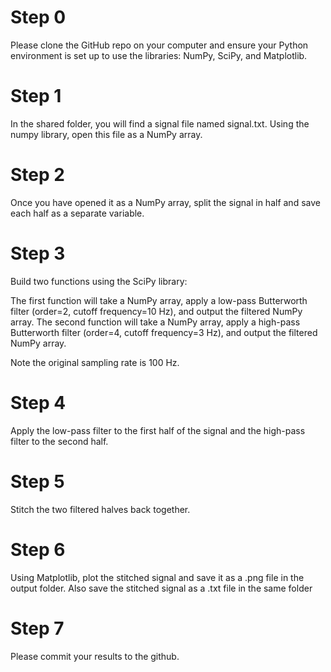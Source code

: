 # Step 0
Please clone the GitHub repo on your computer and ensure your Python environment is set up to use the libraries: NumPy, SciPy, and Matplotlib.

# Step 1
In the shared folder, you will find a signal file named signal.txt. Using the numpy library, open this file as a NumPy array.

# Step 2
Once you have opened it as a NumPy array, split the signal in half and save each half as a separate variable.

# Step 3
Build two functions using the SciPy library:

The first function will take a NumPy array, apply a low-pass Butterworth filter (order=2, cutoff frequency=10 Hz), and output the filtered NumPy array.
The second function will take a NumPy array, apply a high-pass Butterworth filter (order=4, cutoff frequency=3 Hz), and output the filtered NumPy array.

Note the original sampling rate is 100 Hz. 

# Step 4
Apply the low-pass filter to the first half of the signal and the high-pass filter to the second half.

# Step 5
Stitch the two filtered halves back together.

# Step 6
Using Matplotlib, plot the stitched signal and save it as a .png file in the output folder.
Also save the stitched signal as a .txt file in the same folder

# Step 7
Please commit your results to the github.
